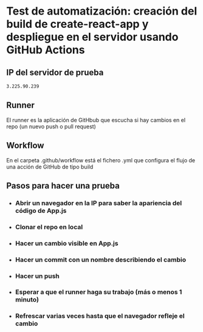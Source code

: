 # Test de automatización: creación del build de create-react-app y despliegue en el servidor usando GitHub Actions

## IP del servidor de prueba
```sh
3.225.90.239
```
## Runner
El runner es la aplicación de GitHbub que escucha si hay cambios en el repo (un nuevo push o pull request)

## Workflow
En el carpeta .github/workflow está el fichero .yml que configura el flujo de una acción de GitHub de tipo build 

## Pasos para hacer una prueba 
* ### Abrir un navegador en la IP para saber la apariencia del código de App.js
* ### Clonar el repo en local
* ### Hacer un cambio visible en App.js
* ### Hacer un commit con un nombre describiendo el cambio 
* ### Hacer un push
* ### Esperar a que el runner haga su trabajo (más o menos 1 minuto)
* ### Refrescar varias veces hasta que el navegador refleje el cambio

